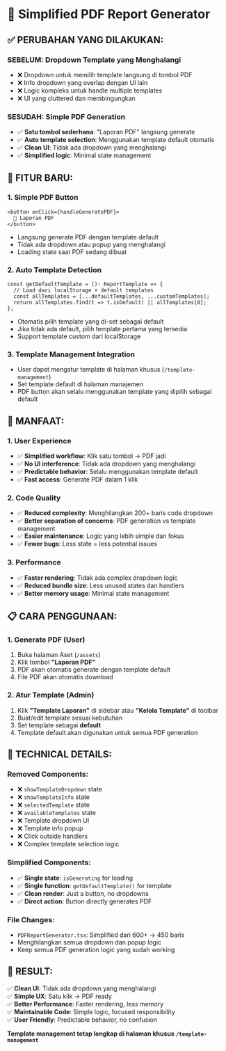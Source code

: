 # 📄 Simplified PDF Report Generator

## ✅ **PERUBAHAN YANG DILAKUKAN:**

### **SEBELUM**: Dropdown Template yang Menghalangi
- ❌ Dropdown untuk memilih template langsung di tombol PDF
- ❌ Info dropdown yang overlap dengan UI lain
- ❌ Logic kompleks untuk handle multiple templates
- ❌ UI yang cluttered dan membingungkan

### **SESUDAH**: Simple PDF Generation
- ✅ **Satu tombol sederhana**: "Laporan PDF" langsung generate
- ✅ **Auto template selection**: Menggunakan template default otomatis
- ✅ **Clean UI**: Tidak ada dropdown yang menghalangi
- ✅ **Simplified logic**: Minimal state management

## 🎯 **FITUR BARU:**

### **1. Simple PDF Button**
```tsx
<button onClick={handleGeneratePDF}>
  📄 Laporan PDF
</button>
```
- Langsung generate PDF dengan template default
- Tidak ada dropdown atau popup yang menghalangi
- Loading state saat PDF sedang dibuat

### **2. Auto Template Detection**
```tsx
const getDefaultTemplate = (): ReportTemplate => {
  // Load dari localStorage + default templates
  const allTemplates = [...defaultTemplates, ...customTemplates];
  return allTemplates.find(t => t.isDefault) || allTemplates[0];
};
```
- Otomatis pilih template yang di-set sebagai default
- Jika tidak ada default, pilih template pertama yang tersedia
- Support template custom dari localStorage

### **3. Template Management Integration**
- User dapat mengatur template di halaman khusus (`/template-management`)
- Set template default di halaman manajemen
- PDF button akan selalu menggunakan template yang dipilih sebagai default

## 🚀 **MANFAAT:**

### **1. User Experience**
- ✅ **Simplified workflow**: Klik satu tombol → PDF jadi
- ✅ **No UI interference**: Tidak ada dropdown yang menghalangi
- ✅ **Predictable behavior**: Selalu menggunakan template default
- ✅ **Fast access**: Generate PDF dalam 1 klik

### **2. Code Quality**
- ✅ **Reduced complexity**: Menghilangkan 200+ baris code dropdown
- ✅ **Better separation of concerns**: PDF generation vs template management
- ✅ **Easier maintenance**: Logic yang lebih simple dan fokus
- ✅ **Fewer bugs**: Less state = less potential issues

### **3. Performance**
- ✅ **Faster rendering**: Tidak ada complex dropdown logic
- ✅ **Reduced bundle size**: Less unused states dan handlers
- ✅ **Better memory usage**: Minimal state management

## 📋 **CARA PENGGUNAAN:**

### **1. Generate PDF (User)**
1. Buka halaman Aset (`/assets`)
2. Klik tombol **"Laporan PDF"**
3. PDF akan otomatis generate dengan template default
4. File PDF akan otomatis download

### **2. Atur Template (Admin)**
1. Klik **"Template Laporan"** di sidebar atau **"Kelola Template"** di toolbar
2. Buat/edit template sesuai kebutuhan
3. Set template sebagai **default**
4. Template default akan digunakan untuk semua PDF generation

## 🔧 **TECHNICAL DETAILS:**

### **Removed Components:**
- ❌ `showTemplateDropdown` state
- ❌ `showTemplateInfo` state
- ❌ `selectedTemplate` state
- ❌ `availableTemplates` state
- ❌ Template dropdown UI
- ❌ Template info popup
- ❌ Click outside handlers
- ❌ Complex template selection logic

### **Simplified Components:**
- ✅ **Single state**: `isGenerating` for loading
- ✅ **Single function**: `getDefaultTemplate()` for template
- ✅ **Clean render**: Just a button, no dropdowns
- ✅ **Direct action**: Button directly generates PDF

### **File Changes:**
- `PDFReportGenerator.tsx`: Simplified dari 600+ → 450 baris
- Menghilangkan semua dropdown dan popup logic
- Keep semua PDF generation logic yang sudah working

## 🎊 **RESULT:**

✅ **Clean UI**: Tidak ada dropdown yang menghalangi  
✅ **Simple UX**: Satu klik → PDF ready  
✅ **Better Performance**: Faster rendering, less memory  
✅ **Maintainable Code**: Simple logic, focused responsibility  
✅ **User Friendly**: Predictable behavior, no confusion  

**Template management tetap lengkap di halaman khusus `/template-management`**
